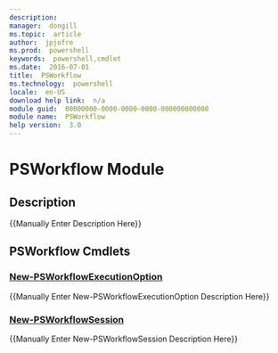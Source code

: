```yaml
---
description:  
manager:  dongill
ms.topic:  article
author:  jpjofre
ms.prod:  powershell
keywords:  powershell,cmdlet
ms.date:  2016-07-01
title:  PSWorkflow
ms.technology:  powershell
locale:  en-US
download help link:  n/a
module guid:  00000000-0000-0000-0000-000000000000
module name:  PSWorkflow
help version:  3.0
---
```



# PSWorkflow Module
## Description
{{Manually Enter Description Here}}

## PSWorkflow Cmdlets
### [New-PSWorkflowExecutionOption](New-PSWorkflowExecutionOption.md)
{{Manually Enter New-PSWorkflowExecutionOption Description Here}}

### [New-PSWorkflowSession](New-PSWorkflowSession.md)
{{Manually Enter New-PSWorkflowSession Description Here}}

